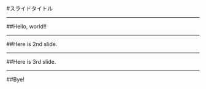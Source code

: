 ﻿#スライドタイトル

---

##Hello, world!!

---

##Here is 2nd slide.

---

##Here is 3rd slide.

---

##Bye!

